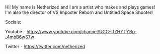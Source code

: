 Hi! My name is Netherized and I am a artist who makes and plays games! I'm also the director of VS Imposter Reborn and Untitled Space Shooter!

Socials:

Youtube - https://www.youtube.com/channel/UCG-TtZHYTYBp-_4mbB6wS7w

Twitter - https://twitter.com/netherized
